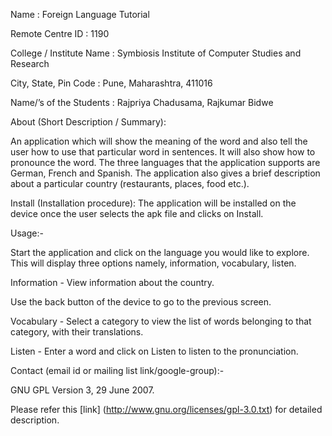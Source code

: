 Name : Foreign Language Tutorial

Remote Centre ID  : 1190

College / Institute Name : Symbiosis Institute of Computer Studies and Research

City, State, Pin Code : Pune, Maharashtra, 411016

Name/’s of the Students : Rajpriya Chadusama, Rajkumar Bidwe

About (Short Description / Summary):

An application which will show the meaning of the word and also tell the user how to use that particular word in sentences. 
It will also show how to pronounce the word. The three languages that the application supports are German, French and Spanish. 
The application also gives a brief description about a particular country (restaurants, places, food etc.).

Install (Installation procedure): The application will be installed on the device once the user selects the apk file and clicks on Install.

Usage:-

Start the application and click on the language you would like to explore. This will display three options namely, information, vocabulary, listen.

Information - View information about the country.

Use the back button of the device to go to the previous screen.


Vocabulary - Select a category to view the list of words belonging to that category, with their translations.

Listen - Enter a word and click on Listen to listen to the pronunciation.

Contact (email id or mailing list link/google-group):- 

GNU GPL Version 3, 29 June 2007.

Please refer this [link] (http://www.gnu.org/licenses/gpl-3.0.txt) for detailed description.
